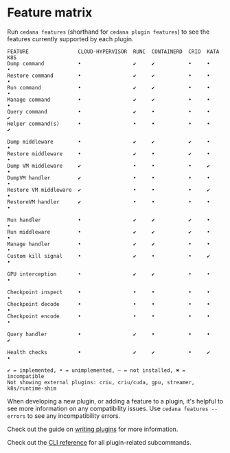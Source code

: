 # Feature matrix

Run `cedana features` (shorthand for `cedana plugin features`) to see the features currently supported by each plugin.

```
FEATURE                CLOUD-HYPERVISOR  RUNC  CONTAINERD  CRIO  KATA  K8S
Dump command           •                 ✔     ✔           •     •     •
Restore command        •                 ✔     ✔           •     •     •
Run command            •                 ✔     ✔           •     •     •
Manage command         •                 ✔     ✔           •     •     •
Query command          •                 ✔     •           •     •     ✔
Helper command(s)      •                 •     •           •     •     ✔

Dump middleware        •                 ✔     ✔           ✔     •     •
Restore middleware     •                 ✔     •           ✔     •     •
Dump VM middleware     ✔                 •     •           •     ✔     •
DumpVM handler         ✔                 •     •           •     •     •
Restore VM middleware  ✔                 •     •           •     ✔     •
RestoreVM handler      ✔                 •     •           •     •     •

Run handler            •                 ✔     ✔           ✔     •     •
Run middleware         •                 ✔     ✔           ✔     •     •
Manage handler         •                 ✔     ✔           •     •     •
Custom kill signal     •                 ✔     •           •     ✔     •

GPU interception       •                 ✔     ✔           •     •     •

Checkpoint inspect     •                 •     •           •     •     •
Checkpoint decode      •                 •     •           •     •     •
Checkpoint encode      •                 •     •           •     •     •

Query handler          •                 ✔     •           •     •     ✔

Health checks          •                 ✔     ✔           •     ✔     •

✔ = implemented, • = unimplemented, — = not installed, ✖ = incompatible
Not showing external plugins: criu, criu/cuda, gpu, streamer, k8s/runtime-shim

```

When developing a new plugin, or adding a feature to a plugin, it's helpful to see more information on any compatibility issues. Use `cedana features --errors` to see any incompatibility errors.

Check out the guide on [writing plugins](../developer-guides/writing_plugins.md) for more information.

Check out the [CLI reference](../references/cli/cedana_plugin.md) for all plugin-related subcommands.

